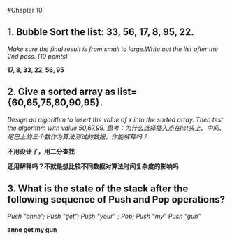 #Chapter 10

## 1. Bubble Sort the list: 33, 56, 17, 8, 95, 22.
*Make sure the final result is from small to large.Write out the list after the 2nd pass. (10 points)*

**17, 8, 33, 22, 56, 95**

## 2. Give a sorted array as list={60,65,75,80,90,95}.
*Design an algorithm to insert the value of x into the sorted array. Then test the algorithm with value 50,67,99.
思考：为什么选择插入点在list头上、中间、尾巴上的三个数作为算法测试的数据，你能解释吗？*

**不用设计了，用二分查找**

**还用解释吗？不就是想比较不同数据对算法时间复杂度的影响吗**

## 3. What is the state of the stack after the following sequence of Push and Pop operations?
*Push “anne”; Push “get”; Push “your” ; Pop; Push “my” Push “gun”*

**anne get my gun**